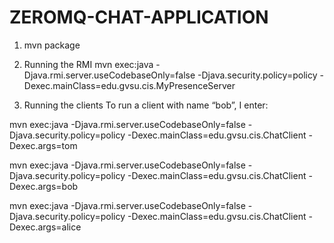 # ZEROMQ-CHAT-APPLICATION


1) mvn package


2) Running the RMI 
mvn exec:java -Djava.rmi.server.useCodebaseOnly=false -Djava.security.policy=policy -Dexec.mainClass=edu.gvsu.cis.MyPresenceServer


3) Running the clients 
To run a client with name “bob”, I enter:

mvn exec:java -Djava.rmi.server.useCodebaseOnly=false -Djava.security.policy=policy -Dexec.mainClass=edu.gvsu.cis.ChatClient -Dexec.args=tom


mvn exec:java -Djava.rmi.server.useCodebaseOnly=false -Djava.security.policy=policy -Dexec.mainClass=edu.gvsu.cis.ChatClient -Dexec.args=bob

mvn exec:java -Djava.rmi.server.useCodebaseOnly=false -Djava.security.policy=policy -Dexec.mainClass=edu.gvsu.cis.ChatClient -Dexec.args=alice


